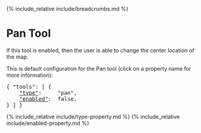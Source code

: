 {% include_relative include/breadcrumbs.md %}

# Pan Tool

If this tool is enabled, then the user is able to change the center location of the map.

This is default configuration for the Pan tool (click on a property name for more information):
<pre>
{ "tools": [ {
    <a href="#type-property"        >"type"</a>:     "pan",
    <a href="#enabled-property"     >"enabled"</a>:  false,
} ] }
</pre>

{% include_relative include/type-property.md %}
{% include_relative include/enabled-property.md %}
